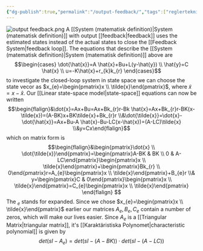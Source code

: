 ```yaml
---
{"dg-publish":true,"permalink":"/output-feedback/","tags":["reglerteknik"]}
---
```


![output feedback.png](/img/user/images/output%20feedback.png)
A [[System (matematisk definition)\|System (matematisk definition)]] with output [[feedback\|feedback]] uses the estimated states instead of the actual states to close the [[Feedback System\|feedback loop]]. The equations that describe the [[System (matematisk definition)\|System (matematisk definition)]] above are
$$\begin{cases} \dot{\hat{x}}=A \hat{x}+Bu+L(y-\hat{y}) \\
\hat{y}=C \hat{x}  \\
u=-K\hat{x}+r_{k}k_{r} \end{cases}$$
to investigate the closed-loop system in state space we can choose the state vecor as $x_{e}=\begin{pmatrix}x \\ \tilde{x}\end{pmatrix}$, where $\tilde{x}=x-\hat{x}$. Our [[Linear state-space model\|state-space]] equations can now be written
$$\begin{flalign}&\dot{x}=Ax+Bu=Ax+Bk_{r}r-Bk \hat{x}=Ax+Bk_{r}r-BK(x-\tilde{x})=(A-BK)x+BK\tilde{x}+Bk_{r}r \\&\dot{\tilde{x}}=\dot{x}-\dot{\hat{x}}=Ax+Bu-A \hat{x}-Bu-LC(x-\hat{x})=(A-LC)\tilde{x} \\&y=Cx\end{flalign}$$
which on matrix form is
$$\begin{flalign}&\begin{pmatrix}\dot{x} \\ \dot{\tilde{x}}\end{pmatrix}=\begin{pmatrix}A-BK & BK \\ 0 & A-LC\end{pmatrix}\begin{pmatrix}x \\ \tilde{x}\end{pmatrix}+\begin{pmatrix}Bk_{r} \\ 0\end{pmatrix}r=A_{e}\begin{pmatrix}x \\ \tilde{x}\end{pmatrix}+B_{e}r \\&
y=\begin{pmatrix}C & 0\end{pmatrix}\begin{pmatrix}x \\ \tilde{x}\end{pmatrix}=C_{e}\begin{pmatrix}x \\ \tilde{x}\end{pmatrix}
\end{flalign}
$$
The $_{e}$ stands for expanded. Since we chose $x_{e}=\begin{pmatrix}x \\ \tilde{x}\end{pmatrix}$ earlier our matrices $A_{e}, B_{e}, C_{e}$ contain a number of zeros, which will make our lives easier. Since $A_{e}$ is a [[Triangular Matrix\|triangular matrix]], it's [[Karaktäristiska Polynomet\|characteristic polynomial]] is given by 
$$det(sI-A_{e})=det(sI-(A-BK))\cdot det(sI-(A-LC))$$







